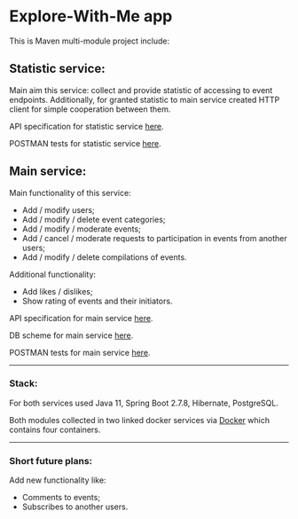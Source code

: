 # Explore-With-Me app
This is Maven multi-module project include:

## Statistic service:
Main aim this service: collect and provide statistic of accessing to event endpoints.
Additionally, for granted statistic to main service created HTTP client for simple cooperation between them.

API specification for statistic service [here](/ewm-main-service-spec.json).

POSTMAN tests for statistic service [here](https://github.com/yandex-praktikum/java-explore-with-me/blob/main_svc/postman/ewm-stat-service.json).

## Main service:
Main functionality of this service:
* Add / modify users;
* Add / modify / delete event categories;
* Add / modify / moderate events;
* Add / cancel / moderate requests to participation in events from another users;
* Add / modify / delete compilations of events.

Additional functionality:
* Add likes / dislikes;
* Show rating of events and their initiators.

API specification for main service [here](/ewm-main-service-spec.json).

DB scheme for main service [here](/assets/db-scheme.png).

POSTMAN tests for main service [here](https://github.com/yandex-praktikum/java-explore-with-me/blob/main_svc/postman/ewm-main-service.json).
***
### Stack:
For both services used Java 11, Spring Boot 2.7.8, Hibernate, PostgreSQL.

Both modules collected in two linked docker services via [Docker](/docker-compose.yml) which contains four containers.
***
### Short future plans:
Add new functionality like:
* Comments to events;
* Subscribes to another users.
